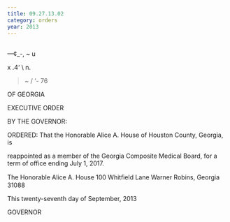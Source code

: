 ```yaml
---
title: 09.27.13.02
category: orders
year: 2013
---
```

\
—¢_-,
~ u

x
.4‘
\ n.

   
  

> ~  /
‘- 76

OF GEORGIA

EXECUTIVE ORDER

BY THE GOVERNOR:

ORDERED: That the Honorable Alice A. House of Houston County, Georgia, is

reappointed as a member of the Georgia Composite Medical Board,
for a term of office ending July 1, 2017.

The Honorable Alice A. House
100 Whitﬁeld Lane
Warner Robins, Georgia 31088

This twenty-seventh day of September, 2013

GOVERNOR

